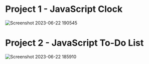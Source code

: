 # Project 1 - JavaScript Clock
![Screenshot 2023-06-22 190545](https://github.com/anvita-kumar30/JavaScriptBasics/assets/109106936/f5a2a72e-9791-423d-a030-874fd9f6da42)

# Project 2 - JavaScript To-Do List
![Screenshot 2023-06-22 185910](https://github.com/anvita-kumar30/JavaScriptBasics/assets/109106936/915f118a-77a5-424b-8100-7daf4ccbc416)
